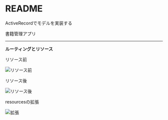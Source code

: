 # README

ActiveRecordでモデルを実装する

書籍管理アプリ

***
**ルーティングとリソース**

リソース前

![リソース前](https://github.com/ssk333/Read_PRoR/wiki/picture/pre.png "リソース前")

リソース後

![リソース後](https://github.com/ssk333/Read_PRoR/wiki/picture/resource.png "リソース後")

resourcesの拡張

![拡張](https://github.com/ssk333/Read_PRoR/wiki/picture/expand.png "拡張")
